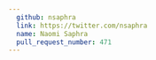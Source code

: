 ```yaml
---
  github: nsaphra
  link: https://twitter.com/nsaphra
  name: Naomi Saphra
  pull_request_number: 471
---
```

